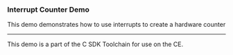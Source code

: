 ### Interrupt Counter Demo

This demo demonstrates how to use interrupts to create a hardware counter

---

This demo is a part of the C SDK Toolchain for use on the CE.

